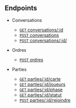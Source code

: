 ## Endpoints

- Conversations
	- [<code>GET</code> conversations/:id](endpoints/conversations/GET_conversations_id.md)
	- [<code>POST</code> conversations](endpoints/conversations/POST_conversations.md)
	- [<code>POST</code> conversations/:id/](endpoints/conversations/POST_conversations_id_conversation_messages.md)

- Ordres
	- [<code>POST</code> ordres](endpoints/ordres/POST_ordres.md)

- Parties
	- [<code>GET</code> parties/:id/carte](endpoints/parties/GET_parties_id_carte.md)
	- [<code>GET</code> parties/:id/joueurs](endpoints/parties/GET_parties_id_joueurs.md)
	- [<code>GET</code> parties/:id/phase](endpoints/parties/GET_parties_id_phase.md)
	- [<code>GET</code> parties/:id/statut](endpoints/parties/GET_parties_id_statut.md)
	- [<code>POST</code> parties/:id/rejoindre](endpoints/parties/POST_parties_id_rejoindre.md)